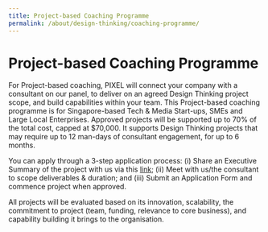 ```yaml
---
title: Project-based Coaching Programme 
permalink: /about/design-thinking/coaching-programme/
---
```

# Project-based Coaching Programme 

For Project-based coaching, PIXEL will connect your company with a consultant on our panel, to deliver on an agreed Design Thinking project scope, and build capabilities within your team. This Project-based coaching programme is for Singapore-based Tech & Media Start-ups, SMEs and Large Local Enterprises. Approved projects will be supported up to 70% of the total cost, capped at $70,000. It supports Design Thinking projects that may require up to 12 man-days of consultant engagement, for up to 6 months. 

You can apply through a 3-step application process: (i) Share an Executive Summary of the project with us via this [link](https://go.gov.sg/pbcstandard); (ii) Meet with us/the consultant to scope deliverables & duration; and (iii) Submit an Application Form and commence project when approved. 

All projects will be evaluated based on its innovation, scalability, the commitment to project (team, funding, relevance to core business), and capability building it brings to the organisation. 
